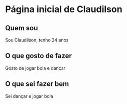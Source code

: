 # Página inicial de Claudilson

## Quem sou

Sou Claudilson, tenho 24 anos

## O que gosto de fazer 

Gosto de jogar bola e dançar

## O que sei fazer bem

Sei dançar e jogar bola